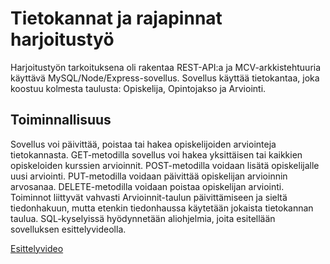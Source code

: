 # Tietokannat ja rajapinnat harjoitustyö

Harjoitustyön tarkoituksena oli rakentaa REST-API:a ja MCV-arkkistehtuuria käyttävä MySQL/Node/Express-sovellus. Sovellus käyttää tietokantaa, joka koostuu kolmesta taulusta: Opiskelija, Opintojakso ja Arviointi.

## Toiminnallisuus

Sovellus voi päivittää, poistaa tai hakea opiskelijoiden arviointeja tietokannasta. GET-metodilla sovellus voi hakea yksittäisen tai kaikkien opiskeloiden kurssien arvioinnit. POST-metodilla voidaan lisätä opiskelijalle uusi arviointi. PUT-metodilla voidaan päivittää opiskelijan arvioinnin arvosanaa. DELETE-metodilla voidaan poistaa opiskelijan arviointi. Toiminnot liittyvät vahvasti Arvioinnit-taulun päivittämiseen ja sieltä tiedonhakuun, mutta etenkin tiedonhaussa käytetään jokaista tietokannan taulua. SQL-kyselyissä hyödynnetään aliohjelmia, joita esitellään sovelluksen esittelyvideolla.

<a href="https://drive.google.com/file/d/1OlL4qrP_J6FIc76YHSsxM708binSNGr5/view">Esittelyvideo
